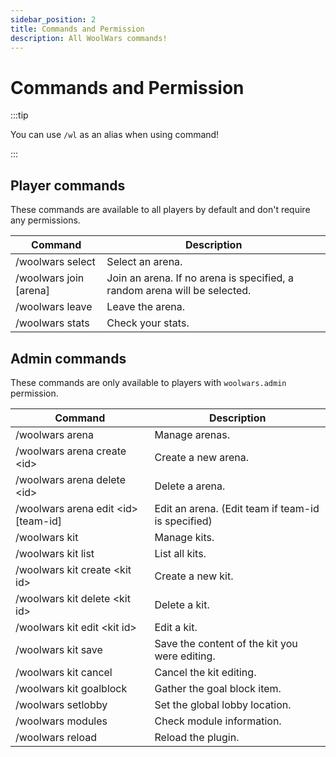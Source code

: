 ```yaml
---
sidebar_position: 2
title: Commands and Permission
description: All WoolWars commands!
---
```


# Commands and Permission

:::tip

You can use `/wl` as an alias when using command!

:::

## Player commands

These commands are available to all players by default and don't require any permissions.

| Command                | Description                                                               |
|------------------------|---------------------------------------------------------------------------|
| /woolwars select       | Select an arena.                                                          |
| /woolwars join [arena] | Join an arena. If no arena is specified, a random arena will be selected. |
| /woolwars leave        | Leave the arena.                                                          |
| /woolwars stats        | Check your stats.                                                         |

## Admin commands

These commands are only available to players with `woolwars.admin` permission.

| Command                              | Description                                        |
|--------------------------------------|----------------------------------------------------|
| /woolwars arena                      | Manage arenas.                                     |
| /woolwars arena create <id\>         | Create a new arena.                                |
| /woolwars arena delete <id\>         | Delete a arena.                                    |
| /woolwars arena edit <id\> [team-id] | Edit an arena. (Edit team if team-id is specified) |
| /woolwars kit                        | Manage kits.                                       |
| /woolwars kit list                   | List all kits.                                     |
| /woolwars kit create <kit id\>       | Create a new kit.                                  |
| /woolwars kit delete <kit id\>       | Delete a kit.                                      |
| /woolwars kit edit <kit id\>         | Edit a kit.                                        |
| /woolwars kit save                   | Save the content of the kit you were editing.      |
| /woolwars kit cancel                 | Cancel the kit editing.                            |
| /woolwars kit goalblock              | Gather the goal block item.                        |
| /woolwars setlobby                   | Set the global lobby location.                     |
| /woolwars modules                    | Check module information.                          |
| /woolwars reload                     | Reload the plugin.                                 |
